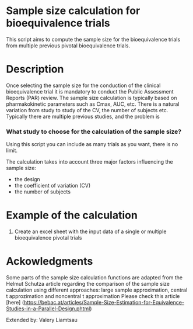# Sample size calculation for bioequivalence trials
This script aims to compute the sample size for the bioequivalence trials from  multiple previous pivotal bioequivalence trials.

# Description
Once selecting the sample size for the conduction of the clinical bioequivalence trial it is mandatory to conduct the Public Assessment Reports (PAR) review. The sample size calculation is typically based on pharmakokinetic parameters such as Cmax, AUC, etc. There is a natural variation from study to study of the CV, the number of subjects etc. Typically there are multiple previous studies, and the problem is 

### What study to choose for the calculation of the sample size?  
Using this script you can include as many trials as you want, there is no limit. 

The calculation takes into account three major factors influencing the sample size:
- the design
- the coefficient of variation (CV)
- the number of subjects

# Example of the calculation
1. Create an excel sheet with the input data of a single or multiple bioequivalence pivotal trials 




# Ackowledgments
Some parts of the sample size calculation functions are adapted from the Helmut Schutza article regarding the comparison of the sample size calculation using
different approaches: large sample approximation, central t approzimation and noncentral t approximation
Please check this article [here] (https://bebac.at/articles/Sample-Size-Estimation-for-Equivalence-Studies-in-a-Parallel-Design.phtml)

Extended by: Valery Liamtsau
